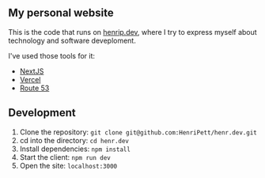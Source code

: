 ## My personal website

This is the code that runs on [henrip.dev](https://henr.dev), where I try to express myself about technology and software deveploment.

I've used those tools for it:

- [NextJS](https://nextjs.org/)
- [Vercel](https://vercel.com/)
- [Route 53](https://aws.amazon.com/route53/)

## Development

1. Clone the repository: `git clone git@github.com:HenriPett/henr.dev.git`
2. cd into the directory: `cd henr.dev`
3. Install dependencies: `npm install`
4. Start the client: `npm run dev`
5. Open the site: `localhost:3000`
